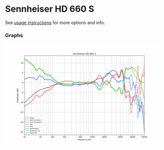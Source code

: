 # Sennheiser HD 660 S
See [usage instructions](https://github.com/jaakkopasanen/AutoEq#usage) for more options and info.

### Graphs
![](./Sennheiser%20HD%20660%20S.png)
